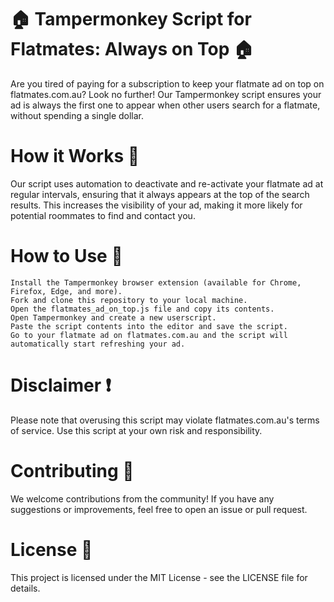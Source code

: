 # 🏠 Tampermonkey Script for Flatmates: Always on Top 🏠

Are you tired of paying for a subscription to keep your flatmate ad on top on flatmates.com.au? Look no further! Our Tampermonkey script ensures your ad is always the first one to appear when other users search for a flatmate, without spending a single dollar.
# How it Works 🤖

Our script uses automation to deactivate and re-activate your flatmate ad at regular intervals, ensuring that it always appears at the top of the search results. This increases the visibility of your ad, making it more likely for potential roommates to find and contact you.
# How to Use 📝

    Install the Tampermonkey browser extension (available for Chrome, Firefox, Edge, and more).
    Fork and clone this repository to your local machine.
    Open the flatmates_ad_on_top.js file and copy its contents.
    Open Tampermonkey and create a new userscript.
    Paste the script contents into the editor and save the script.
    Go to your flatmate ad on flatmates.com.au and the script will automatically start refreshing your ad.

# Disclaimer ❗️

Please note that overusing this script may violate flatmates.com.au's terms of service. Use this script at your own risk and responsibility.
# Contributing 🤝

We welcome contributions from the community! If you have any suggestions or improvements, feel free to open an issue or pull request.
# License 🔖

This project is licensed under the MIT License - see the LICENSE file for details.
